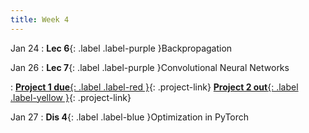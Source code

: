 ```yaml
---
title: Week 4
---
```


Jan 24
: **Lec 6**{: .label .label-purple }Backpropagation
  <!-- : [3.1](#), [2.2](#), [2.3](#) -->

Jan 26
: **Lec 7**{: .label .label-purple }Convolutional Neural Networks
  <!-- : [Solution](#) -->
: [**Project 1 due**{: .label .label-red }](/projects/project1/){: .project-link} [**Project 2 out**{: .label .label-yellow }](/projects/#project-2){: .project-link}

Jan 27
: **Dis 4**{: .label .label-blue }Optimization in PyTorch
